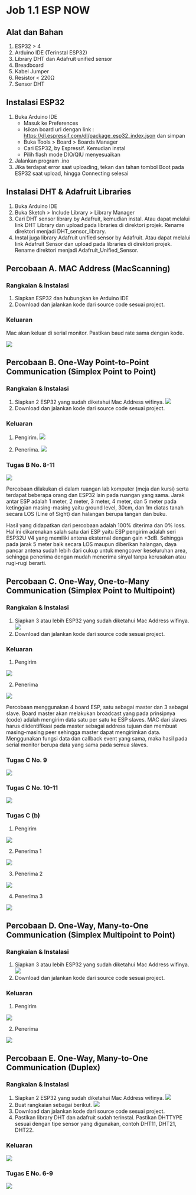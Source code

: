 # Job 1.1 ESP NOW

## Alat dan Bahan
1. ESP32 > 4
2. Arduino IDE (Terinstal ESP32)
3. Library DHT dan Adafruit unified sensor
4. Breadboard
5. Kabel Jumper
6. Resistor < 220Ω
7. Sensor DHT

## Instalasi ESP32
1. Buka Arduino IDE
   - Masuk ke Preferences
   - Isikan board url dengan link : https://dl.espressif.com/dl/package_esp32_index.json dan simpan
   - Buka Tools > Board > Boards Manager
   - Cari ESP32, by Espressif. Kemudian instal
   - Pilih flash mode DIO/QIU menyesuaikan
2. Jalankan program .ino
3. Jika terdapat error saat uploading, tekan dan tahan tombol Boot pada ESP32 saat upload, hingga Connecting selesai

## Instalasi DHT & Adafruit Libraries
1. Buka Arduino IDE
2. Buka Sketch > Include Library > Library Manager
3. Cari DHT sensor library by Adafruit, kemudian instal. Atau dapat melalui link DHT Library dan upload pada libraries di direktori projek. Rename direktori menjadi DHT_sensor_library.
4. Instal juga library Adafruit unified sensor by Adafruit. Atau dapat melalui link Adafruit Sensor dan upload pada libraries di direktori projek. Rename direktori menjadi Adafruit_Unified_Sensor.

## Percobaan A. MAC Address (MacScanning)
### Rangkaian & Instalasi
1. Siapkan ESP32 dan hubungkan ke Arduino IDE
2. Download dan jalankan kode dari source code sesuai project.

### Keluaran 
Mac akan keluar di serial monitor. Pastikan baud rate sama dengan kode.

![](https://camo.githubusercontent.com/5729ffe8a869f3f29c3c38cd30e6a19b44007cb4f6d9c71fb1f66b45871f7f04/68747470733a2f2f63646e2e646973636f72646170702e636f6d2f6174746163686d656e74732f313034333436323531393333363939363839342f313034383935303636383835353039313330312f412e5f4d61632e706e67)

## Percobaan B. One-Way Point-to-Point Communication (Simplex Point to Point)
### Rangkaian & Instalasi
1. Siapkan 2 ESP32 yang sudah diketahui Mac Address wifinya.
![](https://camo.githubusercontent.com/3087a187ce5a594d4db6b35212c404f04ef685db9550509a9a7c6e0d99f32ee5/68747470733a2f2f63646e2e646973636f72646170702e636f6d2f6174746163686d656e74732f313034333436323531393333363939363839342f313034383935313930323039373932303039302f422e5f53696d706c65785f5054502e77656270)
2. Download dan jalankan kode dari source code sesuai project.

### Keluaran

1. Pengirim. 
![](https://camo.githubusercontent.com/9e77a9e24019784108247b4d4d3d136e1ac613d8d3ace77f17140b1cbd92a760/68747470733a2f2f63646e2e646973636f72646170702e636f6d2f6174746163686d656e74732f313034333436323531393333363939363839342f313034383936343932323936363534303330392f422e5f53696d706c65785f5054505f53656e6465722e706e67)

2. Penerima. 
![](https://camo.githubusercontent.com/8dd078242a41132e197a647ac9b7fdf87b482a45e694b96b70ee48928b292bf8/68747470733a2f2f63646e2e646973636f72646170702e636f6d2f6174746163686d656e74732f313034333436323531393333363939363839342f313034383936343935353734393233323731302f422e5f53696d706c65785f5054505f52656365697665722e706e67)

### Tugas B No. 8-11
![](https://camo.githubusercontent.com/dd3cee4074b9d579f6614e8e3171cd22e35eac828743e183122a8f31d527a5ca/68747470733a2f2f63646e2e646973636f72646170702e636f6d2f6174746163686d656e74732f313034333436323531393333363939363839342f313034383937353537373831393931303136342f696d6167652e706e67)

Percobaan dilakukan di dalam ruangan lab komputer (meja dan kursi) serta terdapat beberapa orang dan ESP32 lain pada ruangan yang sama. Jarak antar ESP adalah 1 meter, 2 meter, 3 meter, 4 meter, dan 5 meter pada ketinggian masing-masing yaitu ground level, 30cm, dan 1m diatas tanah secara LOS (Line of Sight) dan halangan berupa tangan dan buku.

Hasil yang didapatkan dari percobaan adalah 100% diterima dan 0% loss. Hal ini dikarenakan salah satu dari ESP yaitu ESP pengirim adalah seri ESP32U V4 yang memiliki antena eksternal dengan gain +3dB. Sehingga pada jarak 5 meter baik secara LOS maupun diberikan halangan, daya pancar antena sudah lebih dari cukup untuk mengcover keseluruhan area, sehingga penerima dengan mudah menerima sinyal tanpa kerusakan atau rugi-rugi berarti.

## Percobaan C. One-Way, One-to-Many Communication (Simplex Point to Multipoint)
### Rangkaian & Instalasi
1. Siapkan 3 atau lebih ESP32 yang sudah diketahui Mac Address wifinya.
![](https://camo.githubusercontent.com/e761413198128d8bbaaae1980d74304009868318135b64cbf1a2df5057a6159a/68747470733a2f2f63646e2e646973636f72646170702e636f6d2f6174746163686d656e74732f313034333436323531393333363939363839342f313035313334393237323239393332333435322f432e5f53696d706c65785f50544d2e706e67)
2. Download dan jalankan kode dari source code sesuai project.

### Keluaran
1. Pengirim

![](https://camo.githubusercontent.com/11dd41d2f58aec2c6173495a7653ecda3279d038eed8939f9e96bcada5eb5e53/68747470733a2f2f63646e2e646973636f72646170702e636f6d2f6174746163686d656e74732f313034333436323531393333363939363839342f313035313335313237343437393638313539362f432e5f53696d706c65785f50544d5f53656e6465722e706e67)

2. Penerima

![](https://camo.githubusercontent.com/d3fc3bfcf52e4557b1b4e3ab248768b70143e1c50f3daa22afe8c280e1a812a5/68747470733a2f2f63646e2e646973636f72646170702e636f6d2f6174746163686d656e74732f313034333436323531393333363939363839342f313035313335313331313933393032363939342f432e5f53696d706c65785f50544d5f52656365697665722e706e67)

Percobaan menggunakan 4 board ESP, satu sebagai master dan 3 sebagai slave. Board master akan melakukan broadcast yang pada prinsipnya (code) adalah mengirim data satu per satu ke ESP slaves. MAC dari slaves harus diidentifikasi pada master sebagai address tujuan dan membuat masing-masing peer sehingga master dapat mengirimkan data. Menggunakan fungsi data dan callback event yang sama, maka hasil pada serial monitor berupa data yang sama pada semua slaves.

### Tugas C No. 9
![](https://camo.githubusercontent.com/48135f636f0e68bb0c4dd0443d0dbaf62981e7eb0761655edc2994d86818f2e7/68747470733a2f2f63646e2e646973636f72646170702e636f6d2f6174746163686d656e74732f313034333436323531393333363939363839342f313035313335323233383532333639393333302f432e5f53696d706c65785f50544d5f54756761735f312e706e67)

### Tugas C No. 10-11
![](https://camo.githubusercontent.com/7f0bf866f674a1f9518b8e25ad018fbe51019c07d6480935fc00aa246c533162/68747470733a2f2f63646e2e646973636f72646170702e636f6d2f6174746163686d656e74732f313034333436323531393333363939363839342f313035313335323736323332393335343238302f432e5f53696d706c65785f50544d5f54756761735f322e706e67)

### Tugas C (b)
1. Pengirim

![](https://camo.githubusercontent.com/5d7a880427c4d697a73bcd71e0f4745ce412be3e2c518249346283b27adb4726/68747470733a2f2f63646e2e646973636f72646170702e636f6d2f6174746163686d656e74732f313034333436323531393333363939363839342f313035313335343334383331373332373339302f432e5f53696d706c65785f50544d5f54756761735f33622e706e67)

2. Penerima 1

![](https://camo.githubusercontent.com/23ab04e38e16bf53dbc84824ef2e9fa4f1b40b682fd6fb2d405749b65731b1ac/68747470733a2f2f63646e2e646973636f72646170702e636f6d2f6174746163686d656e74732f313034333436323531393333363939363839342f313035313335353234383233343631303737382f432e5f53696d706c65785f50544d5f54756761735f33625f536c6176655f312e706e67)

3. Penerima 2

![](https://camo.githubusercontent.com/d6ca8dd2b3dd7fc441bc033b2286f0aa0dfe106364eea7af2fe7263e75d29f76/68747470733a2f2f63646e2e646973636f72646170702e636f6d2f6174746163686d656e74732f313034333436323531393333363939363839342f313035313335353234383532343032313736302f432e5f53696d706c65785f50544d5f54756761735f33625f536c6176655f322e6a706567)

4. Penerima 3

![](https://camo.githubusercontent.com/543b7791f1dc7164a2b0b6fdf47415ea04d27629fca6e8ea2de228aff85252e2/68747470733a2f2f63646e2e646973636f72646170702e636f6d2f6174746163686d656e74732f313034333436323531393333363939363839342f313035313335353234383731323735373234382f432e5f53696d706c65785f50544d5f54756761735f33625f536c6176655f332e706e67)

## Percobaan D. One-Way, Many-to-One Communication (Simplex Multipoint to Point)
### Rangkaian & Instalasi
1. Siapkan 3 atau lebih ESP32 yang sudah diketahui Mac Address wifinya.
![](https://camo.githubusercontent.com/7928b0b596db8ff65d56f6340e0eb02b3b597e2df0e67af28947eddc0ce55dc7/68747470733a2f2f63646e2e646973636f72646170702e636f6d2f6174746163686d656e74732f313034333436323531393333363939363839342f313035313337353330363334303034303830342f442e5f53696d706c65785f4d54502e706e67)
2. Download dan jalankan kode dari source code sesuai project.

### Keluaran
1. Pengirim

![](https://camo.githubusercontent.com/efd872cd0255ef1488aae57a6a0fc5735752a40c42d152defea64f9f57ee6a8e/68747470733a2f2f63646e2e646973636f72646170702e636f6d2f6174746163686d656e74732f313034333436323531393333363939363839342f313035313337353330363632353237333837362f442e5f53696d706c65785f4d54505f4d61737465722e706e67)

2. Penerima

![](https://camo.githubusercontent.com/f359abfd9a858e68181fd5e27201aa7b03247bc5dbc73c24c16cb9b50abfb405/68747470733a2f2f63646e2e646973636f72646170702e636f6d2f6174746163686d656e74732f313034333436323531393333363939363839342f313035313337353330363838393530323832322f442e5f53696d706c65785f4d54505f536c6176652e706e67)

## Percobaan E. One-Way, Many-to-One Communication (Duplex)
### Rangkaian & Instalasi
1. Siapkan 2 ESP32 yang sudah diketahui Mac Address wifinya.
![](https://camo.githubusercontent.com/1f27e0e85b6ec3e12716b1924238519e8823994cb69a609b7e548d8a006cecaa/68747470733a2f2f63646e2e646973636f72646170702e636f6d2f6174746163686d656e74732f313034333436323531393333363939363839342f313035313338303331373435313230363735362f452e5f4475706c65782e706e67)
2. Buat rangkaian sebagai berikut.
![](https://camo.githubusercontent.com/6a0c995ebd344805d6cca2179c2f6f5765119336a7ae77b3d103d033b0571e8f/68747470733a2f2f63646e2e646973636f72646170702e636f6d2f6174746163686d656e74732f313034333436323531393333363939363839342f313035313432353532393339373531383337362f452e5f52616e676b6169616e5f4448542e706e67)
3. Download dan jalankan kode dari source code sesuai project.
4. Pastikan library DHT dan adafruit sudah terinstal. Pastikan DHTTYPE sesuai dengan tipe sensor yang digunakan, contoh DHT11, DHT21, DHT22.

### Keluaran
![](https://camo.githubusercontent.com/dfc3e38684b08fecb6c5f74e3864234d6ae4123b004bfe0819d77c033a6f2905/68747470733a2f2f63646e2e646973636f72646170702e636f6d2f6174746163686d656e74732f313034333436323531393333363939363839342f313035313338303331373132343034323737322f452e5f44485431312e706e67)

### Tugas E No. 6-9
![](https://camo.githubusercontent.com/8790312aaec076e75f687ffa8ab8348152728eedf7ab0c806bc0bcbd0a4a2824/68747470733a2f2f63646e2e646973636f72646170702e636f6d2f6174746163686d656e74732f313034333436323531393333363939363839342f313035313338303530373735303935373039362f452e5f4475706c65785f54756761735f312e706e67)
